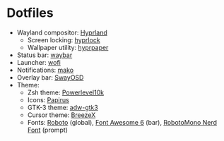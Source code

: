 # Dotfiles 

- Wayland compositor: [Hyprland](https://github.com/hyprwm/Hyprland)
  - Screen locking: [hyprlock](https://github.com/hyprwm/hyprlock)
  - Wallpaper utility: [hyprpaper](https://github.com/hyprwm/hyprpaper)
- Status bar: [waybar](https://github.com/Alexays/Waybar)
- Launcher: [wofi](https://hg.sr.ht/~scoopta/wofi)
- Notifications: [mako](https://github.com/emersion/mako)
- Overlay bar: [SwayOSD](https://github.com/ErikReider/SwayOSD)
- Theme:
  - Zsh theme: [Powerlevel10k](https://github.com/romkatv/powerlevel10k)
  - Icons: [Papirus](https://github.com/PapirusDevelopmentTeam/papirus-icon-theme)
  - GTK-3 theme: [adw-gtk3](https://github.com/lassekongo83/adw-gtk3)
  - Cursor theme: [BreezeX](https://github.com/ful1e5/BreezeX_Cursor)
  - Fonts: [Roboto](https://fonts.google.com/specimen/Roboto) (global), [Font Awesome 6](https://github.com/FortAwesome/Font-Awesome) (bar), [RobotoMono Nerd Font](https://github.com/ryanoasis/nerd-fonts) (prompt)

